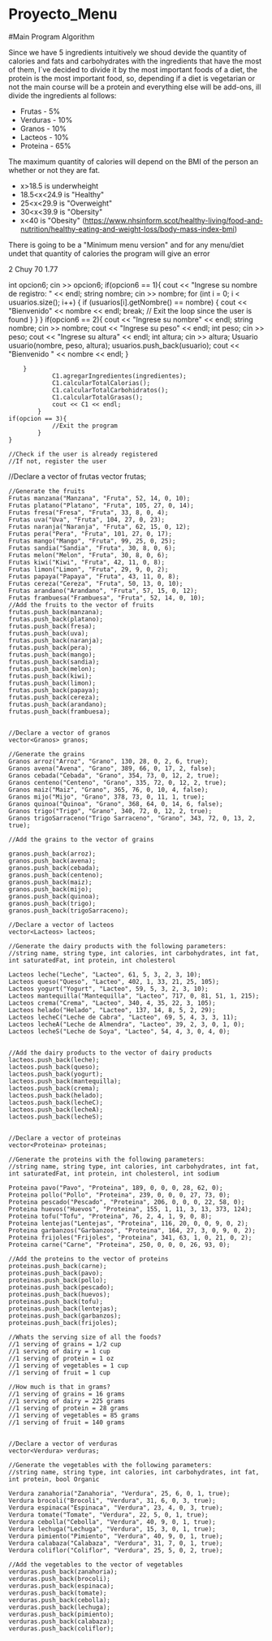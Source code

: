 # Proyecto_Menu

#Main Program Algorithm

Since we have 5 ingredients intuitively we shoud devide the quantity of calories and fats and carbohydrates with the ingredients that have the most of them, I´ve decided to divide it by the most important foods of a diet, the protein is the most important food, so, depending if a diet is vegetarian or not the main course will be a protein and everything else will be add-ons, ill divide the ingredients al follows:

- Frutas - 5%
- Verduras - 10%
- Granos - 10%
- Lacteos - 10%
- Proteina - 65%

The maximum quantity of calories will depend on the BMI of the person an whether or not they are fat.

 - x>18.5 is underwheight
 - 18.5<x<24.9 is "Healthy"
 - 25<x<29.9 is "Overweight"
 - 30<x<39.9 is "Obersity"
 - x<40 is "Obesity"
(https://www.nhsinform.scot/healthy-living/food-and-nutrition/healthy-eating-and-weight-loss/body-mass-index-bmi)

There is going to be a "Minimum menu version" and for any menu/diet undet that quantity of calories the program will give an error


2
Chuy
70
1.77



int opcion6;
        cin >> opcion6;
        if(opcion6 == 1){
            cout << "Ingrese su nombre de registro: " << endl;
            string nombre;
            cin >> nombre;
            for (int i = 0; i < usuarios.size(); i++) {
                if (usuarios[i].getNombre() == nombre) {
                    cout << "Bienvenido" << nombre << endl;
                    break; // Exit the loop since the user is found
                }
            }
        }
        if(opcion6 == 2){
            cout << "Ingrese su nombre" << endl;
            string nombre;
            cin >> nombre;
            cout << "Ingrese su peso" << endl;
            int peso;
            cin >> peso;
            cout << "Ingrese su altura" << endl;
            int altura;
            cin >> altura;
            Usuario usuario(nombre, peso, altura);
            usuarios.push_back(usuario);
            cout << "Bienvenido " << nombre << endl;
        }
        
            
                
            
            
            
            
        }
                C1.agregarIngredientes(ingredientes);
                C1.calcularTotalCalorias();
                C1.calcularTotalCarbohidratos();
                C1.calcularTotalGrasas();
                cout << C1 << endl;
            }
    if(opcion == 3){
                //Exit the program
            }
    }
    
    //Check if the user is already registered
    //If not, register the user
    




     














//Declare a vector of frutas
    vector<Frutas> frutas;  

    //Generate the fruits
    Frutas manzana("Manzana", "Fruta", 52, 14, 0, 10);
    Frutas platano("Platano", "Fruta", 105, 27, 0, 14);
    Frutas fresa("Fresa", "Fruta", 33, 8, 0, 4);
    Frutas uva("Uva", "Fruta", 104, 27, 0, 23);
    Frutas naranja("Naranja", "Fruta", 62, 15, 0, 12);
    Frutas pera("Pera", "Fruta", 101, 27, 0, 17);
    Frutas mango("Mango", "Fruta", 99, 25, 0, 25);
    Frutas sandia("Sandia", "Fruta", 30, 8, 0, 6);
    Frutas melon("Melon", "Fruta", 30, 8, 0, 6);
    Frutas kiwi("Kiwi", "Fruta", 42, 11, 0, 8);
    Frutas limon("Limon", "Fruta", 29, 9, 0, 2);
    Frutas papaya("Papaya", "Fruta", 43, 11, 0, 8);
    Frutas cereza("Cereza", "Fruta", 50, 13, 0, 10);
    Frutas arandano("Arandano", "Fruta", 57, 15, 0, 12);
    Frutas frambuesa("Frambuesa", "Fruta", 52, 14, 0, 10);
    //Add the fruits to the vector of fruits
    frutas.push_back(manzana);
    frutas.push_back(platano);
    frutas.push_back(fresa);
    frutas.push_back(uva);
    frutas.push_back(naranja);
    frutas.push_back(pera);
    frutas.push_back(mango);
    frutas.push_back(sandia);
    frutas.push_back(melon);
    frutas.push_back(kiwi);
    frutas.push_back(limon);
    frutas.push_back(papaya);
    frutas.push_back(cereza);
    frutas.push_back(arandano);
    frutas.push_back(frambuesa);


    //Declare a vector of granos
    vector<Granos> granos;

    //Generate the grains
    Granos arroz("Arroz", "Grano", 130, 28, 0, 2, 6, true);
    Granos avena("Avena", "Grano", 389, 66, 0, 17, 2, false);
    Granos cebada("Cebada", "Grano", 354, 73, 0, 12, 2, true);
    Granos centeno("Centeno", "Grano", 335, 72, 0, 12, 2, true);
    Granos maiz("Maiz", "Grano", 365, 76, 0, 10, 4, false);
    Granos mijo("Mijo", "Grano", 378, 73, 0, 11, 1, true);
    Granos quinoa("Quinoa", "Grano", 368, 64, 0, 14, 6, false);
    Granos trigo("Trigo", "Grano", 340, 72, 0, 12, 2, true);
    Granos trigoSarraceno("Trigo Sarraceno", "Grano", 343, 72, 0, 13, 2, true);

    //Add the grains to the vector of grains

    granos.push_back(arroz);
    granos.push_back(avena);
    granos.push_back(cebada);
    granos.push_back(centeno);
    granos.push_back(maiz);
    granos.push_back(mijo);
    granos.push_back(quinoa);
    granos.push_back(trigo);
    granos.push_back(trigoSarraceno);

    //Declare a vector of lacteos
    vector<Lacteos> lacteos; 

    //Generate the dairy products with the following parameters:
    //string name, string type, int calories, int carbohydrates, int fat, int saturatedFat, int protein, int cholesterol

    Lacteos leche("Leche", "Lacteo", 61, 5, 3, 2, 3, 10);
    Lacteos queso("Queso", "Lacteo", 402, 1, 33, 21, 25, 105);
    Lacteos yogurt("Yogurt", "Lacteo", 59, 5, 3, 2, 3, 10);
    Lacteos mantequilla("Mantequilla", "Lacteo", 717, 0, 81, 51, 1, 215);
    Lacteos crema("Crema", "Lacteo", 340, 4, 35, 22, 3, 105);
    Lacteos helado("Helado", "Lacteo", 137, 14, 8, 5, 2, 29);
    Lacteos lecheC("Leche de Cabra", "Lacteo", 69, 5, 4, 3, 3, 11);
    Lacteos lecheA("Leche de Almendra", "Lacteo", 39, 2, 3, 0, 1, 0);
    Lacteos lecheS("Leche de Soya", "Lacteo", 54, 4, 3, 0, 4, 0);
    

    //Add the dairy products to the vector of dairy products
    lacteos.push_back(leche);
    lacteos.push_back(queso);
    lacteos.push_back(yogurt);
    lacteos.push_back(mantequilla);
    lacteos.push_back(crema);
    lacteos.push_back(helado);
    lacteos.push_back(lecheC);
    lacteos.push_back(lecheA);
    lacteos.push_back(lecheS);


    //Declare a vector of proteinas
    vector<Proteina> proteinas;

    //Generate the proteins with the following parameters:
    //string name, string type, int calories, int carbohydrates, int fat, int saturatedFat, int protein, int cholesterol, int sodium

    Proteina pavo("Pavo", "Proteina", 189, 0, 0, 0, 28, 62, 0);
    Proteina pollo("Pollo", "Proteina", 239, 0, 0, 0, 27, 73, 0);
    Proteina pescado("Pescado", "Proteina", 206, 0, 0, 0, 22, 58, 0);
    Proteina huevos("Huevos", "Proteina", 155, 1, 11, 3, 13, 373, 124);
    Proteina tofu("Tofu", "Proteina", 76, 2, 4, 1, 9, 0, 8);
    Proteina lentejas("Lentejas", "Proteina", 116, 20, 0, 0, 9, 0, 2);
    Proteina garbanzos("Garbanzos", "Proteina", 164, 27, 3, 0, 9, 0, 2);
    Proteina frijoles("Frijoles", "Proteina", 341, 63, 1, 0, 21, 0, 2);
    Proteina carne("Carne", "Proteina", 250, 0, 0, 0, 26, 93, 0);
    
    //Add the proteins to the vector of proteins
    proteinas.push_back(carne);
    proteinas.push_back(pavo);
    proteinas.push_back(pollo);
    proteinas.push_back(pescado);
    proteinas.push_back(huevos);
    proteinas.push_back(tofu);
    proteinas.push_back(lentejas);
    proteinas.push_back(garbanzos);
    proteinas.push_back(frijoles);
    
    //Whats the serving size of all the foods?
    //1 serving of grains = 1/2 cup
    //1 serving of dairy = 1 cup
    //1 serving of protein = 1 oz
    //1 serving of vegetables = 1 cup
    //1 serving of fruit = 1 cup

    //How much is that in grams?
    //1 serving of grains = 16 grams
    //1 serving of dairy = 225 grams
    //1 serving of protein = 28 grams
    //1 serving of vegetables = 85 grams
    //1 serving of fruit = 140 grams


    //Declare a vector of verduras
    vector<Verdura> verduras;

    //Generate the vegetables with the following parameters:
    //string name, string type, int calories, int carbohydrates, int fat, int protein, bool Organic

    Verdura zanahoria("Zanahoria", "Verdura", 25, 6, 0, 1, true);
    Verdura brocoli("Brocoli", "Verdura", 31, 6, 0, 3, true);
    Verdura espinaca("Espinaca", "Verdura", 23, 4, 0, 3, true);
    Verdura tomate("Tomate", "Verdura", 22, 5, 0, 1, true);
    Verdura cebolla("Cebolla", "Verdura", 40, 9, 0, 1, true);
    Verdura lechuga("Lechuga", "Verdura", 15, 3, 0, 1, true);
    Verdura pimiento("Pimiento", "Verdura", 40, 9, 0, 1, true);
    Verdura calabaza("Calabaza", "Verdura", 31, 7, 0, 1, true);
    Verdura coliflor("Coliflor", "Verdura", 25, 5, 0, 2, true);

    //Add the vegetables to the vector of vegetables
    verduras.push_back(zanahoria);
    verduras.push_back(brocoli);
    verduras.push_back(espinaca);
    verduras.push_back(tomate);
    verduras.push_back(cebolla);
    verduras.push_back(lechuga);
    verduras.push_back(pimiento);
    verduras.push_back(calabaza);
    verduras.push_back(coliflor);

            
    
